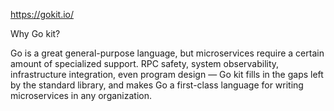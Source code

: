 https://gokit.io/

Why Go kit?

Go is a great general-purpose language, but microservices require a certain amount of specialized support. RPC safety, system observability, infrastructure integration, even program design — Go kit fills in the gaps left by the standard library, and makes Go a first-class language for writing microservices in any organization.
